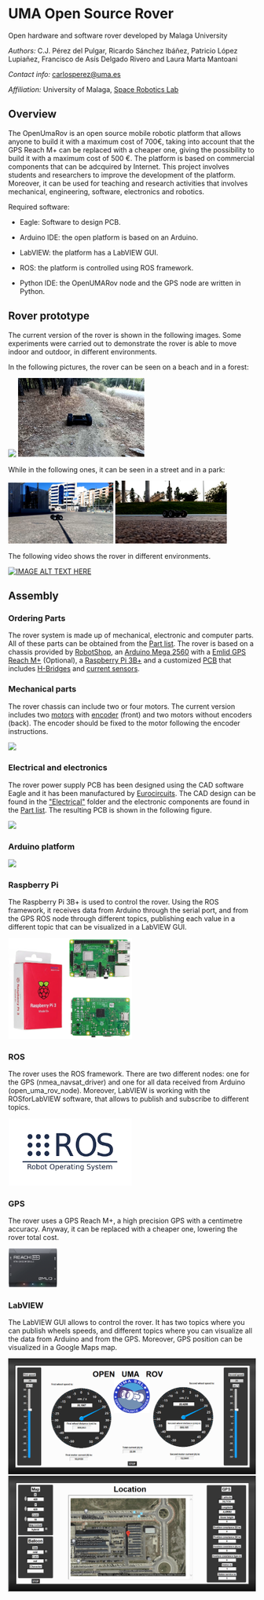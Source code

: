 # UMA Open Source Rover
Open hardware and software rover developed by Malaga University

*Authors:* C.J. Pérez del Pulgar, Ricardo Sánchez Ibáñez, Patricio López Lupiañez, Francisco de Asís Delgado Rivero and Laura Marta Mantoani

*Contact info:* carlosperez@uma.es

*Affiliation:* University of Malaga, [Space Robotics Lab](https://www.uma.es/robotics-and-mechatronics/info/107542/robotica-espacial/)


## Overview
The OpenUmaRov is an open source mobile robotic platform that allows anyone to build it with a maximum cost of 700€, taking into account that the GPS Reach M+ can be replaced with a cheaper one, giving the possibility to build it with a maximum cost of 500 €. The platform is based on commercial components that can be adcquired by Internet. This project involves students and researchers to improve the development of the platform. Moreover, it can be used for teaching and research activities that involves mechanical, engineering, software, electronics and robotics.

Required software:

- Eagle: Software to design PCB.

- Arduino IDE: the open platform is based on an Arduino.

- LabVIEW: the platform has a LabVIEW GUI.

- ROS: the platform is controlled using ROS framework. 

- Python IDE: the OpenUMARov node and the GPS node are written in Python.


## Rover prototype

The current version of the rover is shown in the following images. Some experiments were carried out to demonstrate the rover is able to move indoor and outdoor, in different environments.

In the following pictures, the rover can be seen on a beach and in a forest:

<p><img src="Images/Foto5_roverMar1.jpg" width="42.5%"/>     <img src="Images/Foto1_roverBosque.PNG" width="51%"/></p>

While in the following ones, it can be seen in a street and in a park:

<p><img src="Images/Foto3_roverObstaculo.PNG" width="42.5%"/>     <img src="Images/Foto2_roverParque.PNG" width="45%"/></p>


The following video shows the rover in different environments.

[![IMAGE ALT TEXT HERE](https://img.youtube.com/vi/t7S4xO0TQe0/0.jpg)](https://www.youtube.com/watch?v=t7S4xO0TQe0)


## Assembly

### Ordering Parts


The rover system is made up of mechanical, electronic and computer parts. All of these parts can be obtained from the [Part list](https://github.com/spaceuma/OPEN-UMA-Rover/blob/master/Materials/Material.xlsx). The rover is based on a chassis provided by [RobotShop](https://www.robotshop.com/eu/en/4wd1-robot-aluminum-kit.html), an [Arduino Mega 2560](https://store.arduino.cc/arduino-mega-2560-rev3) with a [Emlid GPS Reach M+](https://emlid.com/reach/) (Optional), a [Raspberry Pi 3B+](https://www.raspberrypi.org/products/raspberry-pi-3-model-b-plus/) and a customized [PCB](https://github.com/spaceuma/OPEN-UMA-Rover/tree/master/Electrical) that includes [H-Bridges](http://www.ti.com/product/LMD18200) and [current sensors](https://www.allegromicro.com/en/Products/Sense/Current-Sensor-ICs/Zero-To-Fifty-Amp-Integrated-Conductor-Sensor-ICs/ACS712).

### Mechanical parts

The rover chassis can include two or four motors. The current version includes two [motors](https://www.robotshop.com/eu/en/lynxmotion-12vdc-200rpm-078kg-cm-ghm-16-w--rear-shaft.html) with [encoder](https://www.robotshop.com/eu/en/lynxmotion-quadrature-motor-encoder-v2-cable.html) (front) and two motors without encoders (back). The encoder should be fixed to the motor following the encoder instructions.

 <img src="Images/motorencoder.jpg" width="25%">
 

### Electrical and electronics

The rover power supply PCB has been designed using the CAD software Eagle and it has been manufactured by [Eurocircuits](https://www.eurocircuits.com). The CAD design can be found in the ["Electrical"](https://github.com/spaceuma/OPEN-UMA-Rover/tree/master/Electrical) folder and the electronic components are found in the [Part list](https://github.com/spaceuma/OPEN-UMA-Rover/blob/master/Materials/Material.xlsx). The resulting PCB is shown in the following figure.

 <img src="Images/pcb.jpg" width="50%">


### Arduino platform

<img src="Images/placarduino.png" width="50%">

### Raspberry Pi

The Raspberry Pi 3B+ is used to control the rover. Using the ROS framework, it receives data from Arduino through the serial port, and from the GPS ROS node through different topics, publishing each value in a different topic that can be visualized in a LabVIEW GUI.

<img src="Images/image85.PNG" width="50%">

### ROS

The rover uses the ROS framework. There are two different nodes: one for the GPS (nmea_navsat_driver) and one for all data received from Arduino (open_uma_rov_node). Moreover, LabVIEW is working with the ROSforLabVIEW software, that allows to publish and subscribe to different topics. 

<img src="Images/ROSlogo.png" width="50%">

### GPS

The rover uses a GPS Reach M+, a high precision GPS with a centimetre accuracy. Anyway, it can be replaced with a cheaper one, lowering the rover total cost. 

<img src="Images/image92.PNG" width="20%">

### LabVIEW 

The LabVIEW GUI allows to control the rover. It has two topics where you can publish wheels speeds, and different topics where you can visualize all the data from Arduino and from the GPS. Moreover, GPS position can be visualized in a Google Maps map.  

<img src="Images/image121.PNG" width="100%">
<img src="Images/image125.PNG" width="100%">
